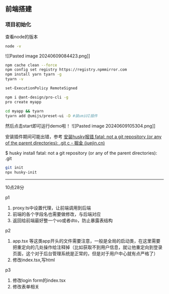 
## 前端搭建

### 项目初始化

查看node的版本

```bash
node -v
```

![[Pasted image 20240609084423.png]]

```bash
npm cache clean --force
npm config set registry https://registry.npmmirror.com
npm install yarn tyarn -g
tyarn -v

set-ExecutionPolicy RemoteSigned

npm i @ant-design/pro-cli -g
pro create myapp

cd myapp && tyarn
tyarn add @umijs/preset-ui -D #装umiUI插件
```

然后点击start即可运行demo啦！
![[Pasted image 20240609105304.png]]

安装插件期间可能出错，参考
[安装husky报错 fatal: not a git repository (or any of the parent directories): .git c - 掘金 (juejin.cn)](https://juejin.cn/post/7077455750171197453)

$ husky install
fatal: not a git repository (or any of the parent directories): .git

```bash
git init
npx husky-init
```

---
10点28分

p1

1. proxy.ts中设置代理，让前端调用到后端
2. 前端的各个字段名也需要做修改，与后端对应
3. 返回给前端最好整一个vo或者dto，防止暴露表结构

p2

1. app.tsx 等这类app开头的文件需要注意，一般是全局的启动类，在这里需要把重定向的几处操作给注释掉（比如获取不到用户信息，就让他重定向到登录页面，这个对于后台管理系统是正常的，但是对于用户中心就有点严格了）
2. 修改index.tsx,写html

p3

1. 修改login form的index.tsx
2. 修改表单相关
